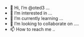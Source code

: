 - 👋 Hi, I’m @oted3 ...
- 👀 I’m interested in ...
- 🌱 I’m currently learning ...
- 💞️ I’m looking to collaborate on ....
- 📫 How to reach me ..

<!---
oted3/oted3 is a ✨ special ✨ repository because its `README.md` (this file) appears on your GitHub profile.
You can click the Preview link to take a look at your changes.
--->
